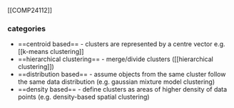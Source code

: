 [[COMP24112]]

### categories
- ==centroid based== - clusters are represented by a centre vector e.g. [[k-means clustering]]
- ==hierarchical clustering== - merge/divide clusters ([[hierarchical clustering]])
- ==distribution based== - assume objects from the same cluster follow the same data distribution (e.g. gaussian mixture model clustering)
- ==density based== - define clusters as areas of higher density of data points (e.g. density-based spatial clustering)